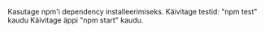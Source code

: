 Kasutage npm'i dependency installeerimiseks. 
Käivitage testid: "npm test" kaudu 
Käivitage äppi "npm start" kaudu.
